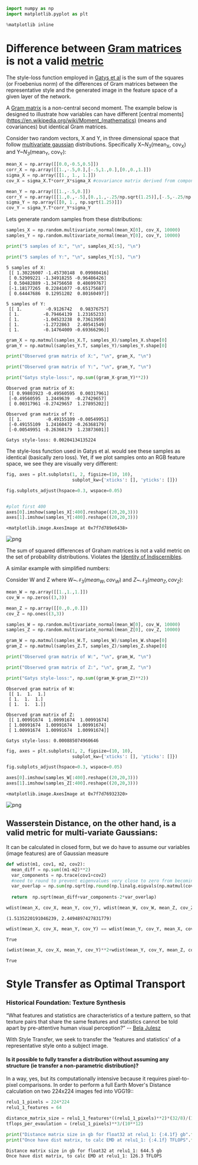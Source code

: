 

```python
import numpy as np
import matplotlib.pyplot as plt

%matplotlib inline
```

# Difference between [Gram matrices](https://en.wikipedia.org/wiki/Gramian_matrix) is not a valid [metric](https://en.wikipedia.org/wiki/Metric_(mathematics))

The style-loss function employed in [Gatys et al](https://arxiv.org/abs/1508.06576) is the sum of the squares (or Froebenius norm) of the differences of Gram matrices between the representative style and the generated image in the feature space of a given layer of the network.  

A [Gram matrix](https://en.wikipedia.org/wiki/Gramian_matrix) is a non-central second moment. The example below is designed to illustrate how variables can have different [central moments](https://en.wikipedia.org/wiki/Moment_(mathematics) (means and covariances) but identical Gram matrices. 


Consider two random vectors, X and Y, in three dimensional space that follow [multivariate gaussian](https://en.wikipedia.org/wiki/Multivariate_normal_distribution) distributions. Specifically X~*N<sub>3</sub>*(mean<sub>X</sub>, cov<sub>X</sub>) and Y~*N<sub>3</sub>*(mean<sub>Y</sub>, cov<sub>Y</sub>):

```python
mean_X = np.array([[0.0,-0.5,0.5]])
corr_X = np.array([[1.,-.5,0.],[-.5,1.,0.],[0.,0.,1.]])
sigma_X = np.array([[1., 1., 1.]])
cov_X = sigma_X.T*corr_X*sigma_X #covariance matrix derived from components to ensure positive semi-definite

mean_Y = np.array([[1.,-.5,0.]])
corr_Y = np.array([[1.,0.,-.5],[0.,1.,-.25/np.sqrt(1.25)],[-.5,-.25/np.sqrt(1.25),1.]])
sigma_Y = np.array([[0, 1., np.sqrt(1.25)]])
cov_Y = sigma_Y.T*corr_Y*sigma_Y
```

Lets generate random samples from these distributions:


```python
samples_X = np.random.multivariate_normal(mean_X[0], cov_X, 10000)
samples_Y = np.random.multivariate_normal(mean_Y[0], cov_Y, 10000)

print("5 samples of X:", "\n", samples_X[:5], "\n")

print("5 samples of Y:", "\n", samples_Y[:5], "\n")
```

    5 samples of X: 
     [[ 1.30226007 -1.45730148  0.09980416]
     [ 0.52909221 -1.34918255 -0.96486426]
     [ 0.50482889 -1.34756658  0.48699767]
     [-1.18177265  0.22841077 -0.65175687]
     [ 0.64447686  0.12951202  0.80160497]] 
    
    5 samples of Y: 
     [[ 1.         -0.9126742   0.98376757]
     [ 1.         -0.79464139  1.23165233]
     [ 1.         -1.04523238  0.73613958]
     [ 1.         -1.2722863   2.40541549]
     [ 1.         -0.14764009 -0.69366296]] 
    



```python
gram_X = np.matmul(samples_X.T, samples_X)/samples_X.shape[0]
gram_Y = np.matmul(samples_Y.T, samples_Y)/samples_Y.shape[0]

print("Observed gram matrix of X:", "\n", gram_X, "\n")

print("Observed gram matrix of Y:", "\n", gram_Y, "\n")

print("Gatys style-loss:", np.sum((gram_X-gram_Y)**2))
```

    Observed gram matrix of X: 
     [[ 0.99803923 -0.49560595  0.00317961]
     [-0.49560595  1.2449639  -0.27429657]
     [ 0.00317961 -0.27429657  1.27895202]] 
    
    Observed gram matrix of Y: 
     [[ 1.         -0.49155109 -0.00549951]
     [-0.49155109  1.24160472 -0.26368179]
     [-0.00549951 -0.26368179  1.23873601]] 
    
    Gatys style-loss: 0.00204134135224


The style-loss function used in Gatys et al. would see these samples as identical (basically zero loss). Yet, if we plot samples onto an RGB feature space, we see they are visually very different:


```python
fig, axes = plt.subplots(1, 2, figsize=(10, 10),
                         subplot_kw={'xticks': [], 'yticks': []})

fig.subplots_adjust(hspace=0.3, wspace=0.05)


#plot first 400
axes[0].imshow(samples_X[:400].reshape((20,20,3)))
axes[1].imshow(samples_Y[:400].reshape((20,20,3)))

```




    <matplotlib.image.AxesImage at 0x7f7d789e6438>




![png](theory_files/theory_8_1.png)


The sum of squared differences of Graham matrices is not a valid metric on the set of probability distributions. Violates the [Identity of Indiscernibles](https://en.wikipedia.org/wiki/Identity_of_indiscernibles).

A similar example with simplified numbers:

Consider W and Z where  $W$~$\mathcal{N_3}(mean_W, cov_W)$ and $Z$~$\mathcal{N_3}(mean_Z, cov_Z)$:


```python
mean_W = np.array([[1.,1.,1.]])
cov_W = np.zeros((3,3))

mean_Z = np.array([[0.,0.,0.]])
cov_Z = np.ones((3,3))

samples_W = np.random.multivariate_normal(mean_W[0], cov_W, 10000)
samples_Z = np.random.multivariate_normal(mean_Z[0], cov_Z, 10000)

gram_W = np.matmul(samples_W.T, samples_W)/samples_W.shape[0]
gram_Z = np.matmul(samples_Z.T, samples_Z)/samples_Z.shape[0]

print("Observed gram matrix of W:", "\n", gram_W, "\n")

print("Observed gram matrix of Z:", "\n", gram_Z, "\n")

print("Gatys style-loss:", np.sum((gram_W-gram_Z)**2))
```

    Observed gram matrix of W: 
     [[ 1.  1.  1.]
     [ 1.  1.  1.]
     [ 1.  1.  1.]] 
    
    Observed gram matrix of Z: 
     [[ 1.00991674  1.00991674  1.00991674]
     [ 1.00991674  1.00991674  1.00991674]
     [ 1.00991674  1.00991674  1.00991674]] 
    
    Gatys style-loss: 0.000885074960646



```python
fig, axes = plt.subplots(1, 2, figsize=(10, 10),
                         subplot_kw={'xticks': [], 'yticks': []})

fig.subplots_adjust(hspace=0.3, wspace=0.05)

axes[0].imshow(samples_W[:400].reshape((20,20,3)))
axes[1].imshow(samples_Z[:400].reshape((20,20,3)))

```




    <matplotlib.image.AxesImage at 0x7f7d76932320>




![png](theory_files/theory_12_1.png)


## Wasserstein Distance, on the other hand, is a valid metric for multi-variate Gaussians:

It can be calculated in closed form, but we do have to assume our variables (image features) are of Gaussian measure


```python
def wdist(m1, cov1, m2, cov2): 
  mean_diff = np.sum((m1-m2)**2)
  var_components = np.trace(cov1+cov2)
  #need to round to prevent eigenvalues very close to zero from becoming negative
  var_overlap = np.sum(np.sqrt(np.round(np.linalg.eigvals(np.matmul(cov1,cov2)),5)))
  
  return  np.sqrt(mean_diff+var_components-2*var_overlap)
```


```python
wdist(mean_X, cov_X, mean_Y, cov_Y), wdist(mean_W, cov_W, mean_Z, cov_Z)
```




    (1.5135220191046239, 2.4494897427831779)




```python
wdist(mean_X, cov_X, mean_Y, cov_Y) == wdist(mean_Y, cov_Y, mean_X, cov_X)
```




    True




```python
(wdist(mean_X, cov_X, mean_Y, cov_Y)**2+wdist(mean_Y, cov_Y, mean_Z, cov_Z)**2) > wdist(mean_X, cov_X, mean_Z, cov_Z)**2
```




    True



# Style Transfer as Optimal Transport

### Historical Foundation: Texture Synthesis

“What features and statistics are characteristics of a texture pattern, so that texture pairs that share the same features and statistics cannot be told apart by pre-attentive human visual perception?”  -- [Bela Julesz](https://en.wikipedia.org/wiki/B%C3%A9la_Julesz)



With Style Transfer, we seek to transfer the 'features and statistics' of a representative style onto a subject image.


#### Is it possible to fully transfer a distribution without assuming any structure (ie transfer a non-parametric distribution)?

In a way, yes, but its computationally intensive because it requires pixel-to-pixel comparisons. In order to perform a full Earth Mover's Distance calculation on two 224x224 images fed into VGG19::


```python
relu1_1_pixels = 224*224
relu1_1_features = 64

distance_matrix_size = relu1_1_features*((relu1_1_pixels)**2)*(32/8)/(10**9)
tflops_per_evaulation = (relu1_1_pixels)**3/(10**12)

print("Distance matrix size in gb for float32 at relu1_1: {:4.1f} gb".format(distance_matrix_size))
print("Once have dist matrix, to calc EMD at relu1_1: {:4.1f} TFLOPS".format(tflops_per_evaulation))
```

    Distance matrix size in gb for float32 at relu1_1: 644.5 gb
    Once have dist matrix, to calc EMD at relu1_1: 126.3 TFLOPS

